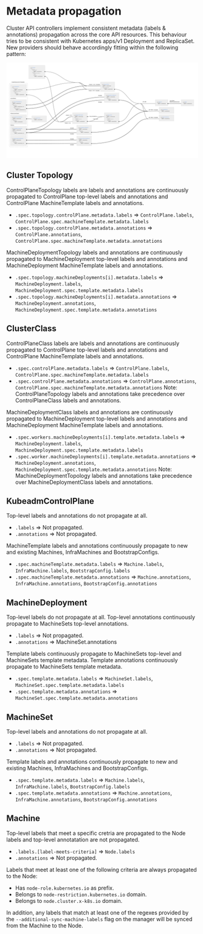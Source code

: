 # Metadata propagation
Cluster API controllers implement consistent metadata (labels & annotations) propagation across the core API resources.
This behaviour tries to be consistent with Kubernetes apps/v1 Deployment and ReplicaSet.
New providers should behave accordingly fitting within the following pattern:

![](../../images/metadata-propagation.jpg)

## Cluster Topology
ControlPlaneTopology labels are labels and annotations are continuously propagated to ControlPlane top-level labels and annotations
and ControlPlane MachineTemplate labels and annotations.
- `.spec.topology.controlPlane.metadata.labels` => `ControlPlane.labels`, `ControlPlane.spec.machineTemplate.metadata.labels`
- `.spec.topology.controlPlane.metadata.annotations` => `ControlPlane.annotations`, `ControlPlane.spec.machineTemplate.metadata.annotations`

MachineDeploymentTopology labels and annotations are continuously propagated to MachineDeployment top-level labels and annotations
and MachineDeployment MachineTemplate labels and annotations.
- `.spec.topology.machineDeployments[i].metadata.labels` => `MachineDeployment.labels`, `MachineDeployment.spec.template.metadata.labels`
- `.spec.topology.machineDeployments[i].metadata.annotations` => `MachineDeployment.annotations`, `MachineDeployment.spec.template.metadata.annotations`

## ClusterClass
ControlPlaneClass labels are labels and annotations are continuously propagated to ControlPlane top-level labels and annotations
and ControlPlane MachineTemplate labels and annotations.
- `.spec.controlPlane.metadata.labels` => `ControlPlane.labels`, `ControlPlane.spec.machineTemplate.metadata.labels`
- `.spec.controlPlane.metadata.annotations` => `ControlPlane.annotations`, `ControlPlane.spec.machineTemplate.metadata.annotations`
Note: ControlPlaneTopology labels and annotations take precedence over ControlPlaneClass labels and annotations.

MachineDeploymentClass labels and annotations are continuously propagated to MachineDeployment top-level labels and annotations
and MachineDeployment MachineTemplate labels and annotations.
- `.spec.workers.machineDeployments[i].template.metadata.labels` => `MachineDeployment.labels`, `MachineDeployment.spec.template.metadata.labels`
- `.spec.worker.machineDeployments[i].template.metadata.annotations` => `MachineDeployment.annotations`, `MachineDeployment.spec.template.metadata.annotations`
Note: MachineDeploymentTopology labels and annotations take precedence over MachineDeploymentClass labels and annotations.

## KubeadmControlPlane
Top-level labels and annotations do not propagate at all.
- `.labels` => Not propagated.
- `.annotations` => Not propagated.

MachineTemplate labels and annotations continuously propagate to new and existing Machines, InfraMachines and BootstrapConfigs.
- `.spec.machineTemplate.metadata.labels` => `Machine.labels`, `InfraMachine.labels`, `BootstrapConfig.labels`
- `.spec.machineTemplate.metadata.annotations` => `Machine.annotations`, `InfraMachine.annotations`, `BootstrapConfig.annotations`

## MachineDeployment
Top-level labels do not propagate at all.
Top-level annotations continuously propagate to MachineSets top-level annotations.
- `.labels` => Not propagated.
- `.annotations` => MachineSet.annotations

Template labels continuously propagate to MachineSets top-level and MachineSets template metadata.
Template annotations continuously propagate to MachineSets template metadata.
- `.spec.template.metadata.labels` => `MachineSet.labels`, `MachineSet.spec.template.metadata.labels`
- `.spec.template.metadata.annotations` => `MachineSet.spec.template.metadata.annotations`

## MachineSet
Top-level labels and annotations do not propagate at all.
- `.labels` => Not propagated.
- `.annotations` => Not propagated.

Template labels and annotations continuously propagate to new and existing Machines, InfraMachines and BootstrapConfigs.
- `.spec.template.metadata.labels` => `Machine.labels`, `InfraMachine.labels`, `BootstrapConfig.labels`
- `.spec.template.metadata.annotations` => `Machine.annotations`, `InfraMachine.annotations`, `BootstrapConfig.annotations`

## Machine
Top-level labels that meet a specific cretria are propagated to the Node labels and top-level annotatation are not propagated.
- `.labels.[label-meets-criteria]` => `Node.labels`
- `.annotations` => Not propagated.

Labels that meet at least one of the following criteria are always propagated to the Node:
- Has `node-role.kubernetes.io` as prefix.
- Belongs to `node-restriction.kubernetes.io` domain.
- Belongs to `node.cluster.x-k8s.io` domain.

In addition, any labels that match at least one of the regexes provided by the `--additional-sync-machine-labels` flag on the manager will be synced from the Machine to the Node.
